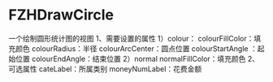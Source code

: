 # FZHDrawCircle
一个绘制圆形统计图的视图
1、需要设置的属性
1）colour：
colourFillColor：填充颜色
colourRadius：半径
colourArcCenter：圆点位置
colourStartAngle ：起始位置
colourEndAngle：结束位置
2）normal
normalFillColor：填充颜色
2、可选属性
cateLabel：所属类别
moneyNumLabel：花费金额
